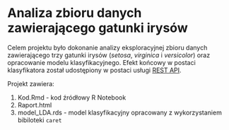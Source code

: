 # Analiza zbioru danych zawierającego gatunki irysów

Celem projektu było dokonanie analizy eksploracyjnej zbioru danych zawierającego trzy gatunki irysów (_setosa_, _virginica_ i _versicolor_) oraz opracowanie modelu klasyfikacyjnego. Efekt końcowy w postaci klasyfikatora został udostępiony w postaci usługi [REST API](https://github.com/kadyb/model-REST-API).


Projekt zawiera:
1. Kod.Rmd - kod źródłowy R Notebook
2. Raport.html 
3. model_LDA.rds - model klasyfikacyjny opracowany z wykorzystaniem bibiloteki `caret`
